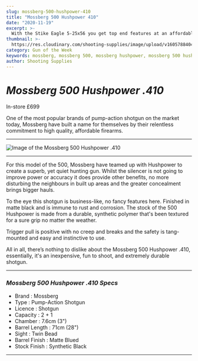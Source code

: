```yaml
---
slug: mossberg-500-hushpower-410
title: "Mossberg 500 Hushpower 410"
date: "2020-11-19"
excerpt: >-
  With the Stike Eagle 5-25x56 you get top end features at an affordable price.
thumbnail: >-
  https://res.cloudinary.com/shooting-supplies/image/upload/v1605788404/Blog/Mossberg-500-hushpower/mossberg-hushpower-500-fb_jnphbz.png
category: Gun of the Week
keywords: mossberg, mossberg 500, mossberg hushpower, mossberg 500 hushpower 410
author: Shooting Supplies
---
```


# ***Mossberg 500 Hushpower .410***

In-store £699

One of the most popular brands of pump-action shotgun on the market today, Mossberg have built a name for themselves by their relentless commitment to high quality, affordable firearms.

---

![Image of the Mossberg 500 Hushpower .410](https://res.cloudinary.com/shooting-supplies/image/upload/v1605785412/Blog/Mossberg-500-hushpower/200930102023013-1_fb9be9.jpg)

---

For this model of the 500, Mossberg have teamed up with Hushpower to create a superb, yet quiet hunting gun. Whilst the silencer is not going to improve power or accuracy it does provide other benefits, no more disturbing the neighbours in built up areas and the greater concealment brings bigger hauls.

To the eye this shotgun is business-like, no fancy features here. Finished in matte black and is immune to rust and corrosion. The stock of the 500 Hushpower is made from a durable, synthetic polymer that's been textured for a sure grip no matter the weather.

Trigger pull is positive with no creep and breaks and the safety is tang-mounted and easy and instinctive to use.

All in all, there’s nothing to dislike about the Mossberg 500 Hushpower .410, essentially, it's an inexpensive, fun to shoot, and extremely durable shotgun.

---

### ***Mossberg 500 Hushpower .410 Specs***

- Brand : Mossberg
- Type : Pump-Action Shotgun
- Licence : Shotgun
- Capacity : 2 + 1
- Chamber : 7.6cm (3")
- Barrel Length : 71cm (28")
- Sight : Twin Bead
- Barrel Finish : Matte Blued
- Stock Finish : Synthetic Black

---

